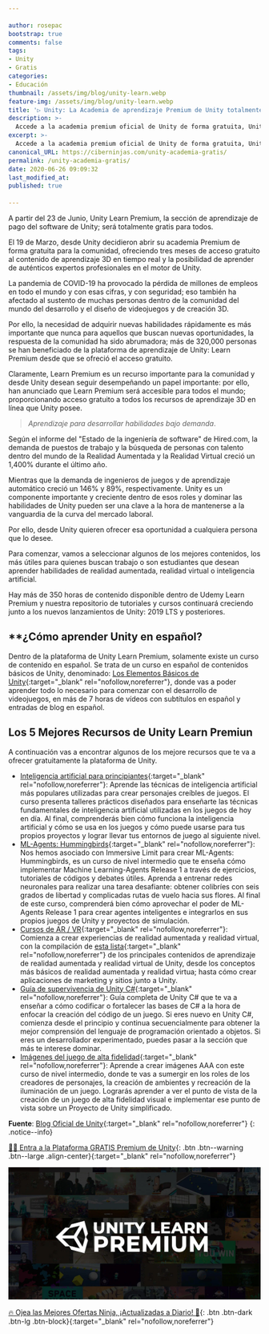 ```yaml
---

author: rosepac
bootstrap: true
comments: false
tags:
- Unity
- Gratis
categories:
- Educación
thumbnail: /assets/img/blog/unity-learn.webp
feature-img: /assets/img/blog/unity-learn.webp
title: '▷ Unity: La Academia de aprendizaje Premium de Unity totalmente gratis y para todos'
description: >-
  Accede a la academia premium oficial de Unity de forma gratuita, Unity Learn Premium disponible sin costo alguno.
excerpt: >-
  Accede a la academia premium oficial de Unity de forma gratuita, Unity Learn Premium disponible sin costo alguno.
canonical_URL: https://ciberninjas.com/unity-academia-gratis/
permalink: /unity-academia-gratis/
date: 2020-06-26 09:09:32
last_modified_at: 
published: true

---
```


A partir del 23 de Junio, Unity Learn Premium, la sección de aprendizaje de pago del software de Unity; será totalmente gratis para todos.

El 19 de Marzo, desde Unity decidieron abrir su academia Premium de forma gratuita para la comunidad, ofreciendo tres meses de acceso gratuito al contenido de aprendizaje 3D en tiempo real y la posibilidad de aprender de auténticos expertos profesionales en el motor de Unity.

La pandemia de COVID-19 ha provocado la pérdida de millones de empleos en todo el mundo y con esas cifras, y con seguridad; eso también ha afectado al sustento de muchas personas dentro de la comunidad del mundo del desarrollo y el diseño de videojuegos y de creación 3D.

Por ello, la necesidad de adquirir nuevas habilidades rápidamente es más importante que nunca para aquellos que buscan nuevas oportunidades, la respuesta de la comunidad ha sido abrumadora; más de 320,000 personas se han beneficiado de la plataforma de aprendizaje de Unity: Learn Premium desde que se ofreció el acceso gratuito.

Claramente, Learn Premium es un recurso importante para la comunidad y desde Unity desean seguir desempeñando un papel importante: por ello, han anunciado que Learn Premium será accesible para todos el mundo; proporcionando acceso gratuito a todos los recursos de aprendizaje 3D en línea que Unity posee.

> *Aprendizaje para desarrollar habilidades bajo demanda*.

Según el informe del "Estado de la ingeniería de software" de Hired.com, la demanda de puestos de trabajo y la búsqueda de personas con talento dentro del mundo de la Realidad Aumentada y la Realidad Virtual creció un 1,400% durante el último año.

Mientras que la demanda de ingenieros de juegos y de aprendizaje automático creció un 146% y 89%, respectivamente. Unity es un componente importante y creciente dentro de esos roles  y dominar las habilidades de Unity pueden ser una clave a la hora de mantenerse a la vanguardia de la curva del mercado laboral.

Por ello, desde Unity quieren ofrecer esa oportunidad a cualquiera persona que lo desee.

Para comenzar, vamos a seleccionar algunos de los mejores contenidos, los más útiles para quienes buscan trabajo o son estudiantes que desean aprender  habilidades de realidad aumentada, realidad virtual o inteligencia artificial.

Hay más de 350 horas de contenido disponible dentro de Udemy Learn Premium y nuestra repositorio de tutoriales y cursos continuará creciendo junto a los nuevos lanzamientos de Unity: 2019 LTS y posteriores.

## **¿Cómo aprender Unity en español?

Dentro de la plataforma de Unity Learn Premium, solamente existe un curso de contenido en español. Se trata de un curso en español de contenidos básicos de Unity, denominado: [Los Elementos Básicos de Unity](https://learn.unity.com/course/unity-basics){:target="_blank" rel="nofollow,noreferrer"}, donde vas a poder aprender todo lo necesario para comenzar con el desarrollo de videojuegos, en más de 7 horas de vídeos con subtítulos en español y entradas de blog en español.

## **Los 5 Mejores Recursos de Unity Learn Premiun**

A continuación vas a encontrar algunos de los mejore recursos que te va a ofrecer gratuitamente la plataforma de Unity.

- [Inteligencia artificial para principiantes](https://learn.unity.com/course/artificial-intelligence-for-beginners?_ga=2.5720499.1648223163.1590611795-1832520674.1566856551){:target="_blank" rel="nofollow,noreferrer"}: Aprende las técnicas de inteligencia artificial más populares utilizadas para crear personajes creíbles de juegos. El curso presenta talleres prácticos diseñados para enseñarte las técnicas fundamentales de inteligencia artificial utilizadas en los juegos de hoy en día. Al final, comprenderás bien cómo funciona la inteligencia artificial y cómo se usa en los juegos y cómo puede usarse para tus propios proyectos y lograr llevar tus entornos de juego al siguiente nivel.
- [ML-Agents: Hummingbirds](https://learn.unity.com/course/ml-agents-hummingbirds){:target="_blank" rel="nofollow,noreferrer"}: Nos hemos asociado con Immersive Limit para crear ML-Agents: Hummingbirds, es un curso de nivel intermedio que te enseña cómo implementar Machine Learning-Agents Release 1 a través de ejercicios, tutoriales de códigos y debates útiles. Aprenda a entrenar redes neuronales para realizar una tarea desafiante: obtener colibríes con seis grados de libertad y complicadas rutas de vuelo hacia sus flores. Al final de este curso, comprenderá bien cómo aprovechar el poder de ML-Agents Release 1 para crear agentes inteligentes e integrarlos en sus propios juegos de Unity y proyectos de simulación.
- [Cursos de AR / VR](https://learn.unity.com/courses/?k=["lang%3Aen"%2C"prm%3Apremium"%2C"tag%3A5900b95a090915001e654b47"]&ob=starts){:target="_blank" rel="nofollow,noreferrer"}: Comienza a crear experiencias de realidad aumentada y realidad virtual, con la compilación de [esta lista](https://learn.unity.com/courses?k=["lang%3Aen"%2C"prm%3Apremium"%2C"tag%3A5900b95a090915001e654b47"]&ob=starts){:target="_blank" rel="nofollow,noreferrer"} de los principales contenidos de aprendizaje de realidad aumentada y realidad virtual de Unity, desde los conceptos más básicos de realidad aumentada y realidad virtua; hasta cómo crear aplicaciones de marketing y sitios junto a Unity.
- [Guía de supervivencia de Unity C#](https://learn.unity.com/course/unity-c-survival-guide){:target="_blank" rel="nofollow,noreferrer"}: Guía completa de Unity C# que te va a enseñar a cómo codificar o fortalecer las bases de C# a la hora de enfocar la creación del código de un juego. Si eres nuevo en Unity C#, comienza desde el principio y continua secuencialmente para obtener la mejor comprensión del lenguaje de programación orientado a objetos. Si eres un desarrollador experimentado, puedes pasar a la sección que más te interese dominar.
- [Imágenes del juego de alta fidelidad](https://learn.unity.com/course/buried-memories-high-fidelity-game-visuals){:target="_blank" rel="nofollow,noreferrer"}: Aprende a crear imágenes AAA con este curso de nivel intermedio, donde te vas a sumergir en los roles de los creadores de personajes, la creación de ambientes y recreación de la iluminación de un juego. Lograrás aprender a ver el punto de vista de la creación de un juego de alta fidelidad visual e implementar ese punto de vista sobre un Proyecto de Unity simplificado.

**Fuente**: [Blog Oficial de Unity](https://blogs.unity3d.com/2020/06/23/learn-premium-is-now-available-to-everyone-at-no-cost-forever/){:target="_blank" rel="nofollow,noreferrer"}
{: .notice--info}

[👩‍🏫 Entra a la Plataforma GRATIS Premium de Unity](https://unity.com/products/learn-premium){: .btn .btn--warning .btn--large .align-center}{:target="_blank" rel="nofollow,noreferrer"}

![Accede a la academia premium oficial de Unity de forma gratuita, Unity Learn Premium disponible sin costo alguno.](/assets/img/blog/unity-learn.webp "Accede a la academia premium oficial de Unity de forma gratuita, Unity Learn Premium disponible sin costo alguno.")

[🔥 Ojea las Mejores Ofertas Ninja, ¡Actualizadas a Diario! 🎁](https://www.amazon.es/shop/cibercursos){: .btn .btn-dark .btn-lg .btn-block}{:target="_blank" rel="nofollow,noreferrer"}